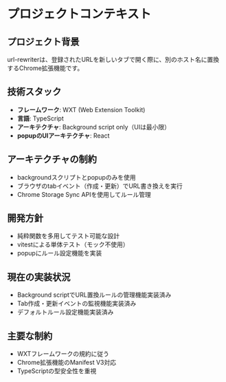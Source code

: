 # プロジェクトコンテキスト

## プロジェクト背景
url-rewriterは、登録されたURLを新しいタブで開く際に、別のホスト名に置換するChrome拡張機能です。

## 技術スタック
- **フレームワーク**: WXT (Web Extension Toolkit)
- **言語**: TypeScript
- **アーキテクチャ**: Background script only（UIは最小限）
- **popupのUIアーキテクチャ**: React

## アーキテクチャの制約
- backgroundスクリプトとpopupのみを使用
- ブラウザのtabイベント（作成・更新）でURL書き換えを実行
- Chrome Storage Sync APIを使用してルール管理

## 開発方針
- 純粋関数を多用してテスト可能な設計
- vitestによる単体テスト（モック不使用）
- popupにルール設定機能を実装

## 現在の実装状況
- Background scriptでURL置換ルールの管理機能実装済み
- Tab作成・更新イベントの監視機能実装済み
- デフォルトルール設定機能実装済み

## 主要な制約
- WXTフレームワークの規約に従う
- Chrome拡張機能のManifest V3対応
- TypeScriptの型安全性を重視